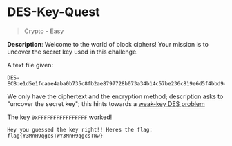 # DES-Key-Quest

> Crypto - Easy

**Description**: Welcome to the world of block ciphers! Your mission is to uncover the secret key used in this challenge.

A text file given:

```text
DES-ECB:e1d5e1fcaae4aba0b735c8fb2ae8797728b073a34b14c57be236c819e6d5f4bbd94f5748ff9d1e008fcad8d403e23d02845a51513bb1e65027ed1bebdcb70973d411a0503cf06c261cb04e1ce1c12925
```

We only have the ciphertext and the encryption method; description asks to "uncover the secret key"; this hints towards a [weak-key DES problem](https://noob-atbash.github.io/CTF-writeups/cyberwar/crypto/chal-5.html)

The key `0xFFFFFFFFFFFFFFFF` worked!

```text
Hey you guessed the key right!! Heres the flag: flag{Y3MnH9qgcsTWY3MnH9qgcsTWw}
```
